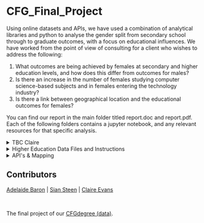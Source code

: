 # CFG_Final_Project

Using online datasets and APIs, we have used a combination of analytical libraries and python to analyse the gender split from secondary school through to graduate outcomes, with a focus on educational influences. We have worked from the point of view of consulting for a client who wishes to address the following: 
1. What outcomes are being achieved by females at secondary and higher education levels, and how does this differ from outcomes for males? 
2. Is there an increase in the number of females studying computer science-based subjects and in females entering the technology industry? 
3. Is there a link between geographical location and the educational outcomes for females? 

You can find our report in the main folder titled report.doc and report.pdf. Each of the following folders contains a jupyter notebook, and any relevant resources for that specific analysis. 

<details>
<summary>TBC Claire</summary>
```
CODE!
```
</details>

<details>
<summary>Higher Education Data Files and Instructions </summary>
  
  The Higher Education data used in the analysis for this project is from the Higher Education Statistics Agency (HESA) website [Data and analysis | HESA](https://www.hesa.ac.uk/data-and-analysis). Data from the Students and Graduates open data sets have been used. Each notebook references the tables download for analysis.
Each notebook details the process undertaken for data cleaning and analysis.


  | HE Enrolment Jupyter Notebooks   | Data Files |
| ----------- | ----------- |
|HE student enrolments by subject of study.ipynb| HE student enrolments by HE provider 2014-5 FT.xlsx |
|HE Student Enrolment by Provider - Percentage of Female Students.ipynb|HE student enrolments by HE provider 2015-6 FT.xlsx|
|HE Student Enrolment by Provider - top and bottom 10 female students.ipynb|HE student enrolments by HE provider 2016-7 FT.xlsx|
|Total First Year Student Enrolments 2011-2021.ipynb|HE student enrolments by HE provider 2017-8 FT.xlsx|
|%change.ipynb|HE student enrolments by HE provider 2018-9 FT.xlsx|
|%change.ipynb|HE student enrolments by HE provider 2019-20 FT.xlsx|
|Initial HESA Student Data Review.ipynb | HE student enrolments by HE provider 2020-1 FT.xlsx|
| |HE student enrolments by subject of study 2019-0 PT.xlsx|
|| HE student enrolments by subject of study 2020-1 PT.xlsx
| |HE student enrolments by subject of study FT 2019-0.xlsx|
||HE student enrolments by subject of study FT 2020-1.xlsx|
||Percentage of HE student enrolments in science subjects by personal characteristics.xlsx|
||HESA Data - Personal Characteristics.xlsx|

| Graduate Outcomes   | Data Files |
| ----------- | ----------- |
| Graduate Data Cleaning.ipynb| Percentage of graduates in full-time paid employment in the UK by salary band and personal characteristics 2017-8.xlsx|
|Graduate Outcomes by Activity.ipynb | Percentage of graduates in full-time paid employment in the UK by salary band and personal characteristics 2018-9.xlsx |
| Graduate salaries.ipynb| Percentage of graduates in full-time paid employment in the UK by salary band and personal characteristics 2019-20.xlsx |
| Initial HESA Graduate Data Review.ipynb |PG Grad Outcomes 2018-9.xlsx |
| | PG Grad Outcomes 2019-0.xlsx|
| | UG FT Grad outcomes 2018-9.xlsx |
| | UG FT Grad outcomes 2019-20.xlsx |
  
</details>

<details>
<summary>API's & Mapping</summary>
  
  
  ## API Keys
For both the [UniDB](https://unidbapi.com/API) and the [Open Weather Geocoding](https://openweathermap.org/api/geocoding-api) API you will need to aquire your own keys. 
  
  In the create_password_file.py file, you will need to insert your API keys and run these first. The Jupyter Notebooks then pull the API keys from the file created. The keys are not to be uploaded to github, and must remain local, for security. 
  
  If you run out of calls during the run of the jupyter notebook, please obtain a new API key, update create_password_file.py, and re-run the sells to extract the API key and get endpoint.  
 

  ## uniDB_demographics.ipynb 
  All API work has been completed inside one notebook: uniDB_demographics.ipynb. 
  
  It is split into the following sections: 
  - API Keys 
  - Imports - of analytical libraries 
  - Degree demographic analysis - the ratio of males to females by course
  - University demographic analysis - percentage of males to females by university 
  - Geocoding - mapping results using the [OW API]((https://openweathermap.org/api/geocoding-api))
  
  Each section has functions defined at the top, and within the body. 
 
  
</details>

## Contributors
[Adelaide Baron](https://github.com/AdelaideBaron?tab=repositories) | 
[Sian Steen](https://github.com/srsteen) | 
[Claire Evans](https://github.com/Aereyelle) 

<br> 

The final project of our [CFGdegree (data)](https://codefirstgirls.com/courses/cfgdegree/). 

